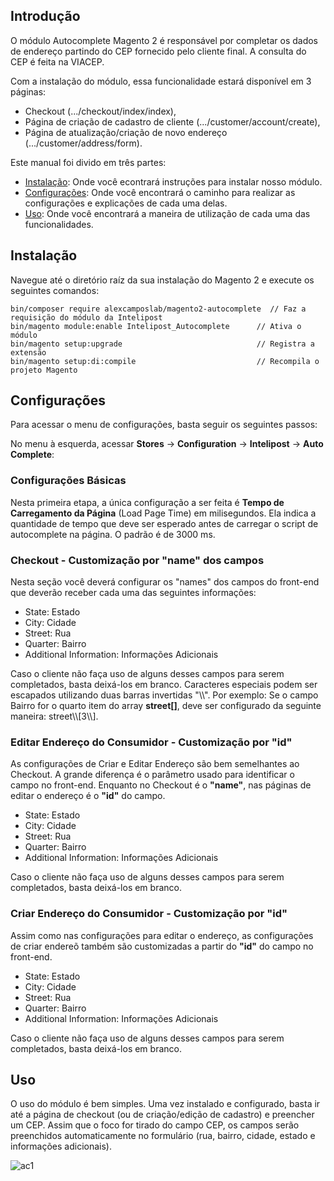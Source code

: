## Introdução

O módulo Autocomplete Magento 2 é responsável por completar os dados de endereço partindo do CEP fornecido pelo cliente final.
A consulta do CEP é feita na VIACEP.

Com a instalação do módulo, essa funcionalidade estará disponível em 3 páginas:

- Checkout (.../checkout/index/index),
- Página de criação de cadastro de cliente (.../customer/account/create),
- Página de atualização/criação de novo endereço (.../customer/address/form).

Este manual foi divido em três partes:

  - [Instalação](#instalação): Onde você econtrará instruções para instalar nosso módulo.
  - [Configurações](#configurações): Onde você encontrará o caminho para realizar as configurações e explicações de cada uma delas.
  - [Uso](#uso): Onde você encontrará a maneira de utilização de cada uma das funcionalidades.
  
## Instalação

Navegue até o diretório raíz da sua instalação do Magento 2 e execute os seguintes comandos:


```
bin/composer require alexcamposlab/magento2-autocomplete  // Faz a requisição do módulo da Intelipost
bin/magento module:enable Intelipost_Autocomplete      // Ativa o módulo
bin/magento setup:upgrade                              // Registra a extensão
bin/magento setup:di:compile                           // Recompila o projeto Magento
```

## Configurações
Para acessar o menu de configurações, basta seguir os seguintes passos:

No menu à esquerda, acessar **Stores** -> **Configuration** -> **Intelipost** -> **Auto Complete**:


### Configurações Básicas
Nesta primeira etapa, a única configuração a ser feita é **Tempo de Carregamento da Página** (Load Page Time) em milisegundos.
Ela indica a quantidade de tempo que deve ser esperado antes de carregar o script de autocomplete na página.
O padrão é de 3000 ms.

### Checkout - Customização por "name" dos campos
Nesta seção você deverá configurar os "names" dos campos do front-end que deverão receber cada uma das seguintes informações:

- State: Estado
- City: Cidade
- Street: Rua
- Quarter: Bairro
- Additional Information: Informações Adicionais

Caso o cliente não faça uso de alguns desses campos para serem completados, basta deixá-los em branco.
Caracteres especiais podem ser escapados utilizando duas barras invertidas "\\\\". 
Por exemplo: Se o campo Bairro for o quarto item do array **street[]**, deve ser configurado da seguinte maneira: street\\\\[3\\\\].

### Editar Endereço do Consumidor - Customização por "id"
As configurações de Criar e Editar Endereço são bem semelhantes ao Checkout. A grande diferença é o parâmetro usado para identificar o campo no front-end. Enquanto no Checkout é o **"name"**, nas páginas de editar o endereço é o **"id"** do campo.

- State: Estado
- City: Cidade
- Street: Rua
- Quarter: Bairro
- Additional Information: Informações Adicionais

Caso o cliente não faça uso de alguns desses campos para serem completados, basta deixá-los em branco.

### Criar Endereço do Consumidor - Customização por "id"
Assim como nas configurações para editar o endereço, as configurações de criar endereõ também são customizadas a partir do **"id"** do campo no front-end.

- State: Estado
- City: Cidade
- Street: Rua
- Quarter: Bairro
- Additional Information: Informações Adicionais

Caso o cliente não faça uso de alguns desses campos para serem completados, basta deixá-los em branco.

## Uso

O uso do módulo é bem simples. Uma vez instalado e configurado, basta ir até a página de checkout (ou de criação/edição de cadastro) e preencher um CEP. Assim que o foco for tirado do campo CEP, os campos serão preenchidos automaticamente no formulário (rua, bairro, cidade, estado e informações adicionais).

![ac1](https://s3.amazonaws.com/email-assets.intelipost.net/integracoes/ac3.gif)
